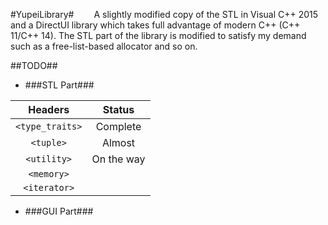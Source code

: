 #YupeiLibrary#
&emsp;&emsp;A slightly modified copy of the STL in Visual C++ 2015 and a DirectUI library which takes full advantage of modern C++ (C++ 11/C++ 14). The STL part of the library is modified to satisfy my demand such as a free-list-based allocator and so on. 


##TODO##

+ ###STL Part###


 | Headers          |    Status           |
 | :---------------:|:-------------------:|
 | `<type_traits>`  |  Complete           |
 | `<tuple>`		|  Almost		  	  |
 | `<utility>`      |  On the way         |
 | `<memory>`       |                     |
 | `<iterator>`     |                     |
 
 
 
+ ###GUI Part###